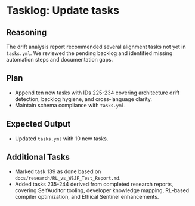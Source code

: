 # Tasklog: Update tasks

## Reasoning
The drift analysis report recommended several alignment tasks not yet in `tasks.yml`.
We reviewed the pending backlog and identified missing automation steps and documentation gaps.

## Plan
- Append ten new tasks with IDs 225-234 covering architecture drift detection, backlog hygiene, and cross-language clarity.
- Maintain schema compliance with `tasks.yml`.

## Expected Output
- Updated `tasks.yml` with 10 new tasks.

## Additional Tasks
- Marked task 139 as done based on `docs/research/RL_vs_WSJF_Test_Report.md`.
- Added tasks 235-244 derived from completed research reports, covering SelfAuditor tooling, developer knowledge mapping, RL-based compiler optimization, and Ethical Sentinel enhancements.
